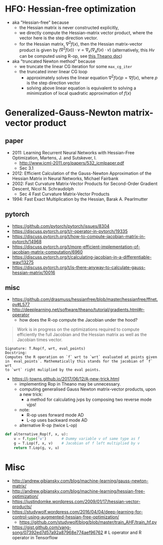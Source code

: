 # HFO: Hessian-free optimization
* aka "Hessian-free" because 
  * the Hessian matrix is never constructed explicitly, 
  * we directly compute the Hessian-matrix vector product, where the vector here is the step direction vector.
  * for the Hessian matrix, $\nabla^2 f(x)$, then the Hessian matrix-vector product is given by
    $\big(\nabla^2 f(x) \big) \cdot v = \nabla_x \big( \nabla_x f(x) \cdot v \big)$
    (alternatively, this $Hv$ can be computed using R-op, see [this Theano doc](http://deeplearning.net/software/theano/tutorial/gradients.html#hessian-times-a-vector))
* aka "truncated Newton method" because
  * we truncate the linear CG iteration for some `max_cg_iter`
  * the truncated inner linear CG loop 
    * approximately solves the linear equation 
      $\nabla^2 f(x) p = \nabla f(x)$, where $p$ is the step direction vector
    * solving above linear equation is equivalent to solving a minimization of local quadratic approximation of $f(x)$
  
# Generalized-Gauss-Newton matrix-vector product
## paper
* 2011: Learning Recurrent Neural Networks with Hessian-Free Optimization, Martens, J. and Sutskever, I.
  * http://www.icml-2011.org/papers/532_icmlpaper.pdf
  * Sec 3.1
* 2012: Efficient Calculation of the Gauss-Newton Approximation of the Hessian Matrix in Neural Networks, Michael Fairbank
* 2002: Fast Curvature Matrix-Vector Products for Second-Order Gradient Descent, Nicol N. Schraudolph
  * Sec 4 Fast Curvature Matrix-Vector Products
* 1994: Fast Exact Multiplication by the Hessian, Barak A. Pearlmutter 

## pytorch
* https://github.com/pytorch/pytorch/issues/8304
* https://discuss.pytorch.org/t/r-operator-in-pytorch/19335
* https://discuss.pytorch.org/t/how-to-compute-jacobian-matrix-in-pytorch/14968
* https://discuss.pytorch.org/t/more-efficient-implementation-of-jacobian-matrix-computation/6960
* https://discuss.pytorch.org/t/calculating-jacobian-in-a-differentiable-way/13275
* https://discuss.pytorch.org/t/is-there-anyway-to-calculate-gauss-hessian-matrix/10016

## misc
* https://github.com/drasmuss/hessianfree/blob/master/hessianfree/ffnet.py#L577
* http://deeplearning.net/software/theano/tutorial/gradients.html#r-operator
  * how does the R-op compute the Jacobian under the hood?
> Work is in progress on the optimizations required to compute efficiently the full Jacobian and the Hessian matrix as well as the Jacobian times vector.

```
Signature: T.Rop(f, wrt, eval_points)
Docstring:
Computes the R operation on `f` wrt to `wrt` evaluated at points given
in `eval_points`. Mathematically this stands for the jacobian of `f` wrt
to `wrt` right muliplied by the eval points.  
```
* https://j-towns.github.io/2017/06/12/A-new-trick.html
  * implementing Rop in Theano may be unnecessary.
  * computing generalised Gauss Newton matrix-vector products, upon a new trick: 
    * a method for calculating jvps by composing two reverse mode vjps!
  * note: 
    * R-op uses forward mode AD
    * L-op uses backward mode AD
  * alternative R-op (twice L-op)
```py
def alternative_Rop(f, x, u):
    v = f.type('v')       # Dummy variable v of same type as f
    g = T.Lop(f, x, v)    # Jacobian of f left multiplied by v
    return T.Lop(g, v, u)
```    

# Misc
* http://andrew.gibiansky.com/blog/machine-learning/gauss-newton-matrix/
* http://andrew.gibiansky.com/blog/machine-learning/hessian-free-optimization/
* https://justindomke.wordpress.com/2009/01/17/hessian-vector-products/
* https://studywolf.wordpress.com/2016/04/04/deep-learning-for-control-using-augmented-hessian-free-optimization/
  * https://github.com/studywolf/blog/blob/master/train_AHF/train_hf.py
* https://gist.github.com/yang-song/07392ed7d57a92a87968e774aef96762 # L operator and R operator in Tensorflow
